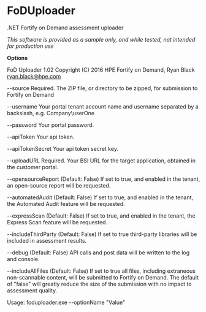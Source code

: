 # FoDUploader
.NET Fortify on Demand assessment uploader

*This software is provided as a sample only, and while tested, not intended for production use*

**Options**

FoD Uploader 1.02
Copyright (C) 2016 HPE Fortify on Demand, Ryan Black ryan.black@hpe.com

  --source               Required. The ZIP file, or directory to be zipped, for
                         submission to Fortify on Demand

  --username             Your portal tenant account name and username separated by a backslash, e.g. Company\userOne

  --password             Your portal password.

  --apiToken             Your api token.

  --apiTokenSecret       Your api token secret key.

  --uploadURL            Required. Your BSI URL for the target application,
                         obtained in the customer portal.

  --opensourceReport       (Default: False) If set to true, and enabled in the
                         tenant, an open-source report will be requested.

  --automatedAudit       (Default: False) If set to true, and enabled in the
                         tenant, the Automated Audit feature will be requested.

  --expressScan          (Default: False) If set to true, and enabled in the
                         tenant, the Express Scan feature will be requested.

  --includeThirdParty    (Default: False) If set to true third-party libraries
                         will be included in assessment results.

  --debug				 (Default: False) API calls and post data will be written to the log and console.

  --includeAllFiles	     (Default: False) If set to true all files, including extraneous non-scannable content, will be submitted to Fortify on Demand. The default of "false" will greatly reduce the size of the submission with no impact to assessment quality.


Usage: foduploader.exe --optionName "Value"

